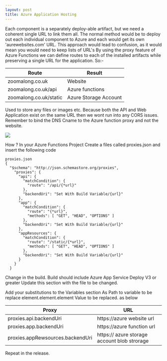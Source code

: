 ```yaml
---
layout: post
title: Azure Application Hosting
---
```


Each component is a separately deploy-able artifact, but we need a coherent single URL to link them all.
The normal method would be to deploy out each individual component to Azure and each would get its own 'aurewebsites.com' URL. This approach would lead to confusion, as it would mean you would need to keep lists of URL's
By using the proxy feature of Azure Functions we can define routes to each of the installed artifacts while preserving a single URL for the application.
So:-

Route | Result
------|-------
zoomalong.co.uk|Website
zoomalong.co.uk/api|Azure functions
zoomalong.co.uk/static|Azure Storage Account

Used to store any files or images etc.
Because both the API and Web Application exist on the same URL then we wont run into any CORS issues.
Remember to bind the DNS Cname to the Azure function proxy and not the website.

<a href="{{ site.baseurl }}/"><img src="{{ aah1.png }}" /></a>


How ?
In your Azure Functions Project
Create a files called proxies.json and insert the following code

```
proxies.json
{
  "$schema": "http://json.schemastore.org/proxies",
    "proxies": {
      "api": {
        "matchCondition": {
          "route": "/api/{*url}"
        },
        "backendUri": "Set With Build Variable/{url}"
      },
      "app": {
        "matchCondition": {
          "route": "{*url}",
          "methods": [ "GET", "HEAD", "OPTIONS" ]
        },
        "backendUri": "Set With Build Variable/{url}"
      },
      "appResources": {
        "matchCondition": {
          "route": "/static/{*url}",
          "methods": [ "GET", "HEAD", "OPTIONS" ]
        },
        "backendUri": "Set With Build Variable/{url}"
      }
    }
  }
```

Change in the build.
Build should include Azure App Service Deploy V3 or greater
Update this section with the file to be changed.

Add your substitutions to the Variables section
As Path to variable to be replace element.element.element
Value to be replaced.
as below

Proxy|URL
-----|---
proxies.api.backendUri|https://azure website url
proxies.app.backendUri|https://azure function url
proxies.appRewsources.backendUri|https:// azure storage account blob strorage

Repeat in the release.


